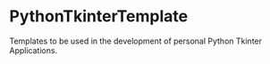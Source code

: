 # PythonTkinterTemplate
Templates to be used in the development of personal Python Tkinter Applications.
